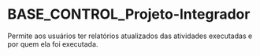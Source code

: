 # BASE_CONTROL_Projeto-Integrador
Permite aos usuários ter relatórios atualizados das atividades executadas e por quem ela foi executada.

